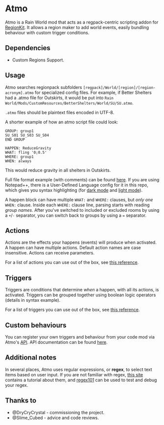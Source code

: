 # Atmo
 
Atmo is a Rain World mod that acts as a regpack-centric scripting addon for [RegionKit](https://github.com/DryCryCrystal/Region-Kit). It allows a region maker to add world events, easily bundling behaviour with custom trigger conditions.

## Dependencies

- Custom Regions Support.

## Usage

Atmo searches regionpack subfolders `[regpack]/World/[region]/[region-acronym].atmo` for specialized config files. For example, if Better Shelters had a .atmo file for Outskirts, it would be put into `Rain World/Mods/CustomResources/BetterShelters/World/SU/SU.atmo`.

`.atmo` files should be plaintext files encoded in UTF-8.

A shorter example of how an atmo script file could look:

```
GROUP: group1
SU_S01 SU_S03 SU_S04
END GROUP

HAPPEN: ReduceGravity
WHAT: fling '0;0.5'
WHERE: group1
WHEN: always
```

This would reduce gravity in all shelters in Outskirts.

Full file format example (with comments) can be found [here](syntax.txt). If you are using Notepad++, there is a User-Defined Language config for it in this repo, which gives you syntax highlighting (for [dark mode](extras/atmoscript.udl.xml) and [light mode](extras/atmoscript.lightmode.udl.xml)).

A happen block can have multiple `WHAT:` and `WHERE:` clauses, but *only one* `WHEN:` clause.
Inside each `WHERE:` clause line, parsing starts with reading *group names*. After you've switched to included or excluded rooms by using a `+`/`-` separator, you can switch back to groups by using a `=` separator.

## Actions

Actions are the effects your happens (events) will produce when activated. A happen can have multiple actions. Default action names are case insensitive. Actions can receive parameters.

For a list of actions you can use out of the box, see [this reference](builtins.md).

## Triggers

Triggers are conditions that determine *when* a happen, with all its actions, is activated. Triggers can be grouped together using boolean logic operators (details in syntax example).

For a list of triggers you can use out of the box, see [this reference](builtins.md).

## Custom behaviours

You can register your own triggers and behaviour from your code mod via Atmo's [API](src/API.cs). API documentation can be found [here](API.md).

## Additional notes

In several places, Atmo uses regular expressions, or **regex**, to select text items based on user input. If you are not familiar with regex, [this site](https://www.regular-expressions.info/tutorialcnt.html) contains a tutorial about them, and [regex101](https://regex101.com/) can be used to test and debug your regex.

## Thanks to
- @DryCryCrystal - commissioning the project.
- @Slime_Cubed - advice and code reviews.
